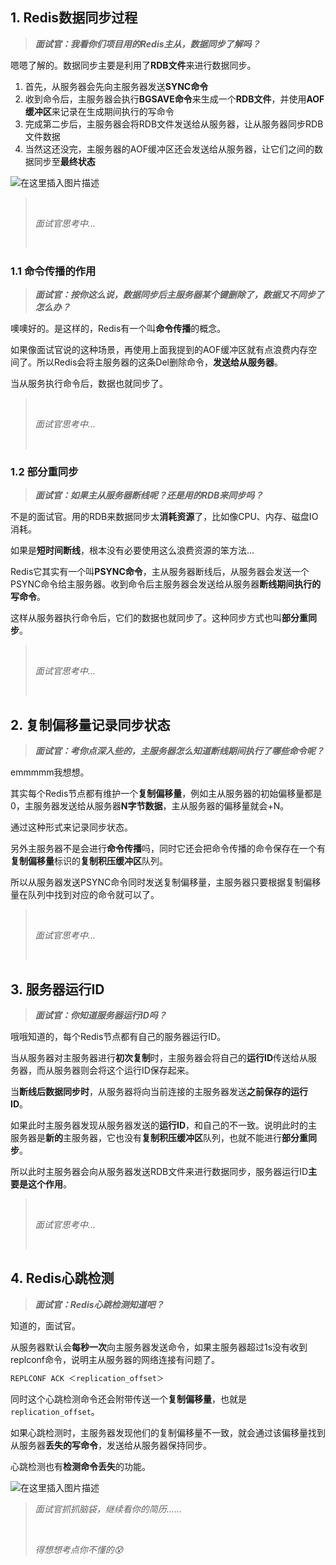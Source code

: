 ## 1. Redis数据同步过程

> ***面试官：我看你们项目用的Redis主从，数据同步了解吗？***

嗯嗯了解的。数据同步主要是利用了**RDB文件**来进行数据同步。

1. 首先，从服务器会先向主服务器发送**SYNC命令**
2. 收到命令后，主服务器会执行**BGSAVE命令**来生成一个**RDB文件**，并使用**AOF缓冲区**来记录在生成期间执行的写命令
3. 完成第二步后，主服务器会将RDB文件发送给从服务器，让从服务器同步RDB文件数据
4. 当然这还没完，主服务器的AOF缓冲区还会发送给从服务器，让它们之间的数据同步至**最终状态**

![在这里插入图片描述](https://img-blog.csdnimg.cn/direct/5840d24a49b24ffea10925353657601f.png#pic_center)


> <br/>
>
> *面试官思考中…*
>
> <br/>

### 1.1 命令传播的作用

> ***面试官：按你这么说，数据同步后主服务器某个键删除了，数据又不同步了怎么办？***

噢噢好的。是这样的，Redis有一个叫**命令传播**的概念。

如果像面试官说的这种场景，再使用上面我提到的AOF缓冲区就有点浪费内存空间了。所以Redis会将主服务器的这条Del删除命令，**发送给从服务器**。

当从服务执行命令后，数据也就同步了。

> <br/>
>
> *面试官思考中…*
>
> <br/>

### 1.2 部分重同步

> ***面试官：如果主从服务器断线呢？还是用的RDB来同步吗？***

不是的面试官。用的RDB来数据同步太**消耗资源**了，比如像CPU、内存、磁盘IO消耗。

如果是**短时间断线**，根本没有必要使用这么浪费资源的笨方法…

Redis它其实有一个叫**PSYNC命令**，主从服务器断线后，从服务器会发送一个PSYNC命令给主服务器。收到命令后主服务器会发送给从服务器**断线期间执行的写命令**。

这样从服务器执行命令后，它们的数据也就同步了。这种同步方式也叫**部分重同步**。

> <br/>
>
> *面试官思考中…*
>
> <br/>

## 2. 复制偏移量记录同步状态

> ***面试官：考你点深入些的，主服务器怎么知道断线期间执行了哪些命令呢？***

emmmmm我想想。

其实每个Redis节点都有维护一个**复制偏移量**，例如主从服务器的初始偏移量都是0，主服务器发送给从服务器**N字节数据**，主从服务器的偏移量就会+N。

通过这种形式来记录同步状态。

另外主服务器不是会进行**命令传播**吗，同时它还会把命令传播的命令保存在一个有**复制偏移量**标识的**复制积压缓冲区**队列。

所以从服务器发送PSYNC命令同时发送复制偏移量，主服务器只要根据复制偏移量在队列中找到对应的命令就可以了。

> <br/>
>
> *面试官思考中…*
>
> <br/>

## 3. 服务器运行ID

> ***面试官：你知道服务器运行ID吗？***

哦哦知道的，每个Redis节点都有自己的服务器运行ID。

当从服务器对主服务器进行**初次复制**时，主服务器会将自己的**运行ID**传送给从服务器，而从服务器则会将这个运行ID保存起来。

当**断线后数据同步时**，从服务器将向当前连接的主服务器发送**之前保存的运行ID**。

如果此时主服务器发现从服务器发送的**运行ID**，和自己的不一致。说明此时的主服务器是**新的**主服务器，它也没有**复制积压缓冲区**队列，也就不能进行**部分重同步**。

所以此时主服务器会向从服务器发送RDB文件来进行数据同步，服务器运行ID**主要是这个作用**。

> <br/>
>
> *面试官思考中…*
>
> <br/>

## 4. Redis心跳检测

> ***面试官：Redis心跳检测知道吧？***

知道的，面试官。

从服务器默认会**每秒一次**向主服务器发送命令，如果主服务器超过1s没有收到replconf命令，说明主从服务器的网络连接有问题了。

```js
REPLCONF ACK ＜replication_offset＞
```

同时这个心跳检测命令还会附带传送一个**复制偏移量**，也就是`replication_offset`。

如果心跳检测时，主服务器发现他们的复制偏移量不一致，就会通过该偏移量找到从服务器**丢失的写命令**，发送给从服务器保持同步。

心跳检测也有**检测命令丢失**的功能。

![在这里插入图片描述](https://img-blog.csdnimg.cn/direct/9f23c57f612c49d3b7ec0387b4916b28.png#pic_center)

> *面试官抓抓脑袋，继续看你的简历......*
> 
> <br/>
> 
> *得想想考点你不懂的😰*
